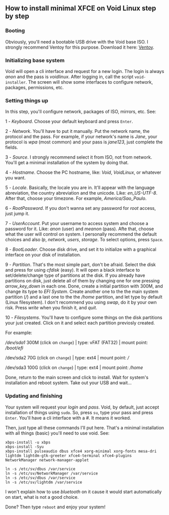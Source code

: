 ## How to install minimal XFCE on Void Linux step by step

### Booting
Obviously, you'll need a bootable USB drive with the Void base ISO. I strongly recommend Ventoy for this purpose. Download it here: [Ventoy](https://github.com/ventoy/Ventoy). 

### Initializing base system
Void will open a cli interface and request for a new login. The login is always _anon_ and the pass is _voidlinux_. After logging in, call the script `void-installer`. The screen will show some interfaces to configure network, packages, permissions, etc.

### Setting things up
In this step, you'll configure network, packages of ISO, mirrors, etc. See:

1 - _Keyboard_. Choose your default keyboard and press `Enter`. 

2 - _Network_. You'll have to put it manually. Put the network name, the protocol and the pass. For example, if your network's name is _Jane_, your protocol is _wpa_ (most common) and your pass is _jane123_, just complete the fields. 

3 - _Source_. I strongly recommend select it from ISO, not from network. You'll get a minimal installation of the system by doing that.

4 - _Hostname_. Choose the PC hostname, like: _Void_, _VoidLinux_, or whatever you want. 

5 - _Locale_. Basically, the locale you are in. It'll appear with the language abreviation, the country abreviation and the unicode. Like: _en_US-UTF-8_. After that, choose your timezone. For example, _America/Sao_Paulo_. 

6 - _RootPassword_. If you don't wanna set any password for _root_ access, just jump it. 

7 - _UserAccount_. Put your username to access system and choose a password for it. Like: _anon_ (user) and _meanon_ (pass). Afte that, choose what the user will control on system. I personally recommend the default choices and also _lp_, _network_, _users_, _storage_. To select options, press `Space`.  

8 - _BootLoader_. Choose disk drive, and set it to initialize with a graphical interface on your disk of installation. 

9 - _Partition_. That's the most simple part, don't be afraid. Select the disk and press for using _cfdisk_ (easy). It will open a black interface to set/delete/change type of partitions at the disk. If you already have partitions on disk, just delete all of them by changing one for one pressing _arrow_key_down_ in each one. Done, create a initial partition with 300M, and change its type to _EFI System_. Create another one to the the main system partition (_/_) and a last one to the the _/home_ partition, and let type by default (Linux filesystem). I don't recommend you using _swap_, do it by your own risk. Press _write_ when you finish it, and _quit_. 

10 - _Filesystems_. You'll have to configure some things on the disk partitions your just created. Click on it and select each partition previosly created. 

For example: 

_/dev/sda1_ 300M (click on `change`) |
type: vFAT (FAT32) |
mount point: _/boot/efi_

/dev/sda2 70G (click on `change`) |
type: ext4 |
mount point: _/_

/dev/sda3 100G (click on `change`) |
type: ext4 |
mount point: _/home_

Done, return to the main screen and click to install. Wait for system's installation and reboot system. Take out your USB and wait...

### Updating and finishing

Your system will request your _login_ and _pass_. Void, by default, just accept installation of things using `sudo`. So, press `su`, type your pass and press `Enter`. You'll have a cli interface with a _#_. It means it worked. 

Then, just type all these commands I'll put here. That's a minimal installation with all things (basic) you'll need to use void. See:

```
xbps-install -u xbps 
xbps-install -Syu
xbps-install pulseaudio dbus xfce4 xorg-minimal xorg-fonts mesa-dri lightdm lightdm-gtk-greeter xfce4-terminal xfce4-plugins NetworkManager network-manager-applet

ln -s /etc/sv/dbus /var/service
ln -s /etc/sv/NetworkManager /var/service
ln -s /etc/sv/dbus /var/service
ln -s /etc/sv/lightdm /var/service
```
I won't explain how to use _bluetooth_ on it cause it would start automatically on start, what is not a good choice. 

Done? Then type `reboot` and enjoy your system! 
